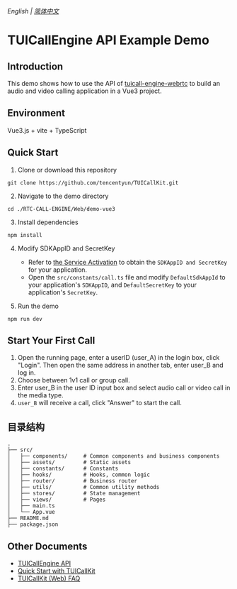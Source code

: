 _English | [简体中文](README.zh_CN.md)_

# TUICallEngine API Example Demo

## Introduction

This demo shows how to use the API of [tuicall-engine-webrtc](https://www.npmjs.com/package/tuicall-engine-webrtc) to build an audio and video calling application in a Vue3 project.

## Environment
Vue3.js + vite + TypeScript

## Quick Start

1. Clone or download this repository

```
git clone https://github.com/tencentyun/TUICallKit.git
```

2. Navigate to the demo directory

```shell
cd ./RTC-CALL-ENGINE/Web/demo-vue3
```

3. Install dependencies

```shell
npm install
```

4. Modify SDKAppID and SecretKey
    - Refer to [the Service Activation](https://trtc.io/document/59832?platform=android&product=call) to obtain the `SDKAppID and SecretKey` for your application.
    - Open the `src/constants/call.ts` file and modify  `DefaultSdkAppId` to your application's `SDKAppID`, and `DefaultSecretKey` to your application's `SecretKey`.

5. Run the demo

```shell
npm run dev
```

## Start Your First Call
1. Open the running page, enter a userID (user_A) in the login box, click "Login". Then open the same address in another tab, enter user_B and log in.
2. Choose between 1v1 call or group call.
3. Enter user_B in the user ID input box and select audio call or video call in the media type.
4. `user_B` will receive a call, click "Answer" to start the call.

## 目录结构
```shell
.            
├── src/
│   ├── components/     # Common components and business components
│   ├── assets/         # Static assets
│   ├── constants/      # Constants
│   ├── hooks/          # Hooks, common logic
│   ├── router/         # Business router
│   ├── utils/          # Common utility methods
│   ├── stores/         # State management
│   ├── views/          # Pages
│   ├── main.ts         
│   └── App.vue
├── README.md
├── package.json
```
## Other Documents
- [TUICallEngine API](https://cloud.tencent.com/document/product/647/78757)
- [Quick Start with TUICallKit](https://cloud.tencent.com/document/product/647/78731)
- [TUICallKit (Web) FAQ](https://cloud.tencent.com/document/product/647/78769)